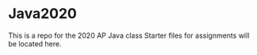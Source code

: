 # Java2020
This is a repo for the 2020 AP Java class
Starter files for assignments will be located here.
